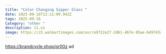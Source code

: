 ```yaml
---
title: "Color Changing Sipper Glass "
date: 2025-09-16T12:11:09.942Z
tags: 2025-09-16
Category: "other "
description: 11.xx
image: https://i5.walmartimages.com/asr/a9722e27-2d61-467e-95ae-b49743ae0632.d8c923fe651fb1085ab1ff0642938ba1.jpeg?odnHeight=573&odnWidth=573&odnBg=FFFFFF
---
```

https://brandcycle.shop/pr00z ad